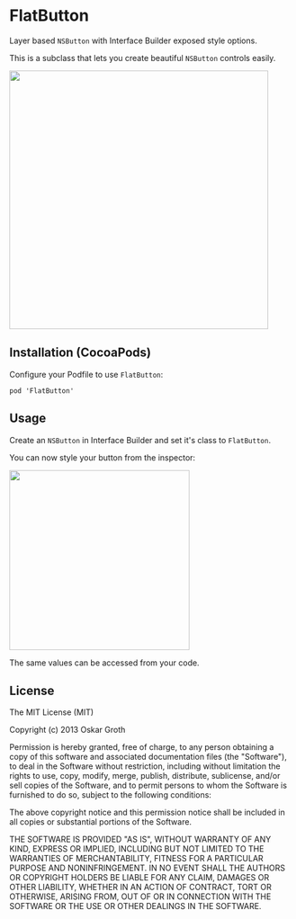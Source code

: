 FlatButton
==================
Layer based `NSButton` with Interface Builder exposed style options.

This is a subclass that lets you create beautiful `NSButton` controls easily.

<img src="https://s3.amazonaws.com/cindori/images/flatbutton.png" width="460">

## Installation (CocoaPods)
Configure your Podfile to use `FlatButton`:

```pod 'FlatButton'```

## Usage

Create an `NSButton` in Interface Builder and set it's class to `FlatButton`.

You can now style your button from the inspector:

<img src="https://s3.amazonaws.com/cindori/images/inspector.png" width="320">

The same values can be accessed from your code.

## License
The MIT License (MIT)

Copyright (c) 2013 Oskar Groth

Permission is hereby granted, free of charge, to any person obtaining a copy of
this software and associated documentation files (the "Software"), to deal in
the Software without restriction, including without limitation the rights to
use, copy, modify, merge, publish, distribute, sublicense, and/or sell copies of
the Software, and to permit persons to whom the Software is furnished to do so,
subject to the following conditions:

The above copyright notice and this permission notice shall be included in all
copies or substantial portions of the Software.

THE SOFTWARE IS PROVIDED "AS IS", WITHOUT WARRANTY OF ANY KIND, EXPRESS OR
IMPLIED, INCLUDING BUT NOT LIMITED TO THE WARRANTIES OF MERCHANTABILITY, FITNESS
FOR A PARTICULAR PURPOSE AND NONINFRINGEMENT. IN NO EVENT SHALL THE AUTHORS OR
COPYRIGHT HOLDERS BE LIABLE FOR ANY CLAIM, DAMAGES OR OTHER LIABILITY, WHETHER
IN AN ACTION OF CONTRACT, TORT OR OTHERWISE, ARISING FROM, OUT OF OR IN
CONNECTION WITH THE SOFTWARE OR THE USE OR OTHER DEALINGS IN THE SOFTWARE.
